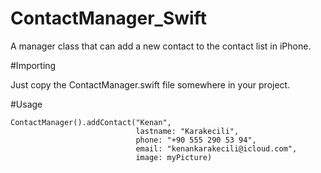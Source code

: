 # ContactManager_Swift
A manager class that can add a new contact to the contact list in iPhone.

#Importing

Just copy the ContactManager.swift file somewhere in your project.

#Usage

```
ContactManager().addContact("Kenan",
                            lastname: "Karakecili",
                            phone: "+90 555 290 53 94",
                            email: "kenankarakecili@icloud.com",
                            image: myPicture)
```
